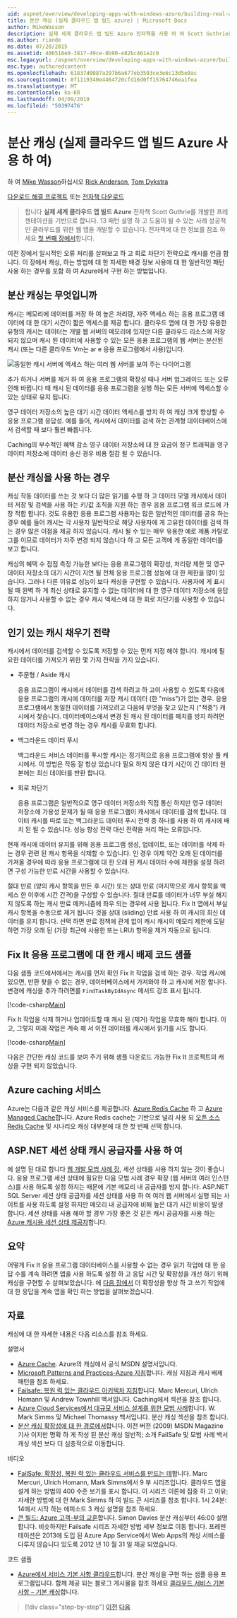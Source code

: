 ```yaml
---
uid: aspnet/overview/developing-apps-with-windows-azure/building-real-world-cloud-apps-with-windows-azure/distributed-caching
title: 분산 캐싱 (실제 클라우드 앱 빌드 azure) | Microsoft Docs
author: MikeWasson
description: 실제 세계 클라우드 앱 빌드 Azure 전자책을 사용 하 여 Scott Guthrie를 개발한 프레젠테이션을 기반으로 합니다. 13 패턴과 그을 수 있는 방법을 설명 하는 중...
ms.author: riande
ms.date: 07/20/2015
ms.assetid: 406518e9-3817-49ce-8b90-e82bc461e2c0
msc.legacyurl: /aspnet/overview/developing-apps-with-windows-azure/building-real-world-cloud-apps-with-windows-azure/distributed-caching
msc.type: authoredcontent
ms.openlocfilehash: 61837d0087a297b6a677eb3503ce3e6c13d5e0ac
ms.sourcegitcommit: 0f1119340e4464720cfd16d0ff15764746ea1fea
ms.translationtype: MT
ms.contentlocale: ko-KR
ms.lasthandoff: 04/09/2019
ms.locfileid: "59397476"
---
```

# <a name="distributed-caching-building-real-world-cloud-apps-with-azure"></a>분산 캐싱 (실제 클라우드 앱 빌드 Azure 사용 하 여)

하 여 [Mike Wasson](https://github.com/MikeWasson)하십시오 [Rick Anderson]((https://twitter.com/RickAndMSFT)), [Tom Dykstra](https://github.com/tdykstra)

[다운로드 해결 프로젝트](http://code.msdn.microsoft.com/Fix-It-app-for-Building-cdd80df4) 또는 [전자책 다운로드](http://blogs.msdn.com/b/microsoft_press/archive/2014/07/23/free-ebook-building-cloud-apps-with-microsoft-azure.aspx)

> 합니다 **실제 세계 클라우드 앱 빌드 Azure** 전자책 Scott Guthrie를 개발한 프레젠테이션을 기반으로 합니다. 13 패턴 설명 하 고 도움이 될 수 있는 사례 성공적인 클라우드를 위한 웹 앱을 개발할 수 있습니다. 전자책에 대 한 정보를 참조 하세요 [첫 번째 장에서](introduction.md)합니다.


이전 장에서 일시적인 오류 처리를 살펴보고 하 고 회로 차단기 전략으로 캐시를 언급 합니다. 이 장에서 캐싱, 하는 방법에 대 한 자세한 배경 정보 사용에 대 한 일반적인 패턴 사용 하는 경우를 포함 하 여 Azure에서 구현 하는 방법입니다.

## <a name="what-is-distributed-caching"></a>분산 캐싱는 무엇입니까

캐시는 메모리에 데이터를 저장 하 여 높은 처리량, 자주 액세스 하는 응용 프로그램 데이터에 대 한 대기 시간이 짧은 액세스를 제공 합니다. 클라우드 앱에 대 한 가장 유용한 유형의 캐시는 데이터는 개별 웹 서버의 메모리에 있지만 다른 클라우드 리소스에 저장 되지 않으며 캐시 된 데이터에 사용할 수 있는 모든 응용 프로그램의 웹 서버는 분산된 캐시 (또는 다른 클라우드 Vm는 ar e 응용 프로그램에서 사용)입니다.

![동일한 캐시 서버에 액세스 하는 여러 웹 서버를 보여 주는 다이어그램](distributed-caching/_static/image1.png)

추가 하거나 서버를 제거 하 여 응용 프로그램의 확장성 때나 서버 업그레이드 또는 오류 인해 바뀝니다 때 캐시 된 데이터를 응용 프로그램을 실행 하는 모든 서버에 액세스할 수 있는 상태로 유지 됩니다.

영구 데이터 저장소의 높은 대기 시간 데이터 액세스를 방지 하 여 캐싱 크게 향상할 수 응용 프로그램 응답성. 예를 들어, 캐시에서 데이터를 검색 하는 관계형 데이터베이스에서 검색할 때 보다 훨씬 빠릅니다.

Caching의 부수적인 혜택 감소 영구 데이터 저장소에 대 한 요금이 청구 트래픽을 영구 데이터 저장소에 데이터 송신 경우 비용 절감 될 수 있습니다.

## <a name="when-to-use-distributed-caching"></a>분산 캐싱을 사용 하는 경우

캐싱 작동 데이터를 쓰는 것 보다 더 많은 읽기를 수행 하 고 데이터 모델 캐시에서 데이터 저장 및 검색을 사용 하는 키/값 조직을 지원 하는 경우 응용 프로그램 워크 로드에 가장 적합 합니다. 것도 유용한 응용 프로그램 사용자는 많은 일반적인 데이터를 공유 하는 경우 예를 들어 캐시는 각 사용자 일반적으로 해당 사용자에 게 고유한 데이터를 검색 하는 경우 많은 이점을 제공 하지 않습니다. 캐시 될 수 있는 매우 유용한 예로 제품 카탈로그를 이므로 데이터가 자주 변경 되지 않습니다 하 고 모든 고객에 게 동일한 데이터를 보고 합니다.

캐싱의 혜택 수 점점 측정 가능한 보다는 응용 프로그램의 확장성, 처리량 제한 및 영구 데이터 저장소의 대기 시간이 지연 될 전체 응용 프로그램 성능에 대 한 제한을 많이 있습니다. 그러나 다른 이유로 성능이 보다 캐싱을 구현할 수 있습니다. 사용자에 게 표시 될 때 완벽 하 게 최신 상태로 유지할 수 없는 데이터에 대 한 영구 데이터 저장소에 응답 하지 않거나 사용할 수 없는 경우 캐시 액세스에 대 한 회로 차단기를 사용할 수 있습니다.

## <a name="popular-cache-population-strategies"></a>인기 있는 캐시 채우기 전략

캐시에서 데이터를 검색할 수 있도록 저장할 수 있는 먼저 지정 해야 합니다. 캐시에 필요한 데이터를 가져오기 위한 몇 가지 전략을 가지 있습니다.

- 주문형 / Aside 캐시

    응용 프로그램이 캐시에서 데이터를 검색 하려고 하 고이 사용할 수 있도록 다음에 응용 프로그램의 캐시에 데이터를 저장 캐시 데이터 (한 "miss")가 없는 경우. 응용 프로그램에서 동일한 데이터를 가져오려고 다음에 무엇을 찾고 있는지 ("적중") 캐시에서 찾습니다. 데이터베이스에서 변경 된 캐시 된 데이터를 페치를 방지 하려면 데이터 저장소로 변경 하는 경우 캐시를 무효화 합니다.
- 백그라운드 데이터 푸시

    백그라운드 서비스 데이터를 푸시할 캐시는 정기적으로 응용 프로그램에 항상 풀 캐시에서. 이 방법은 작동 잘 항상 있습니다 필요 하지 않은 대기 시간이 긴 데이터 원본에는 최신 데이터를 반환 합니다.
- 회로 차단기

    응용 프로그램은 일반적으로 영구 데이터 저장소와 직접 통신 하지만 영구 데이터 저장소에 가용성 문제가 될 때 응용 프로그램이 캐시에서 데이터를 검색 합니다. 데이터 캐시를 따로 또는 백그라운드 데이터 푸시 전략 중 하나를 사용 하 여 캐시에 배치 된 될 수 있습니다. 성능 향상 전략 대신 전략을 처리 하는 오류입니다.

현재 캐시에 데이터 유지를 위해 응용 프로그램 생성, 업데이트, 또는 데이터를 삭제 하는 경우 관련 된 캐시 항목을 삭제할 수 있습니다. 인 경우 이제 약간 오래 된 데이터를 가져올 경우에 따라 응용 프로그램에 대 한 오래 된 캐시 데이터 수에 제한을 설정 하려면 구성 가능한 만료 시간을 사용할 수 있습니다.

절대 만료 (양의 캐시 항목을 만든 후 시간) 또는 상대 만료 (마지막으로 캐시 항목을 액세스 한 이후에 시간 간격)을 구성할 수 있습니다. 절대 만료를 데이터가 너무 부실 해지지 않도록 하는 캐시 만료 메커니즘에 좌우 되는 경우에 사용 됩니다. Fix It 앱에서 부실 캐시 항목을 수동으로 제거 됩니다 것을 상대 (sliding) 만료 사용 하 여 캐시의 최신 데이터를 유지 합니다. 선택 하면 만료 정책에 관계 없이 캐시 캐시의 메모리 제한에 도달 하면 가장 오래 된 (가장 최근에 사용한 또는 LRU) 항목을 제거 자동으로 됩니다.

## <a name="sample-cache-aside-code-for-fix-it-app"></a>Fix It 응용 프로그램에 대 한 캐시 배제 코드 샘플

다음 샘플 코드에서에서는 캐시를 먼저 확인 Fix It 작업을 검색 하는 경우. 작업 캐시에 있으면, 반환 찾을 수 없는 경우, 데이터베이스에서 가져와야 하 고 캐시에 저장 합니다. 변경에 캐싱을 추가 하려면를 `FindTaskByIdAsync` 메서드 강조 표시 됩니다.

[!code-csharp[Main](distributed-caching/samples/sample1.cs?highlight=5,9-11,13-15,19)]

Fix It 작업을 삭제 하거나 업데이트할 때 캐시 된 (제거) 작업을 무효화 해야 합니다. 이 고, 그렇지 미래 작업은 계속 해 서 이전 데이터를 캐시에서 읽기를 시도 합니다.

[!code-csharp[Main](distributed-caching/samples/sample2.cs?highlight=7)]

다음은 간단한 캐싱 코드를 보여 주기 위해 샘플 다운로드 가능한 Fix It 프로젝트의 캐싱을 구현 되지 않았습니다.

## <a name="azure-caching-services"></a>Azure caching 서비스

Azure는 다음과 같은 캐싱 서비스를 제공합니다. [Azure Redis Cache](https://msdn.microsoft.com/library/dn690523.aspx) 하 고 [Azure Managed Cache](https://msdn.microsoft.com/library/dn386094.aspx)합니다. Azure Redis cache는 기반으로 널리 사용 되 [오픈 소스 Redis Cache](http://redis.io/) 및 시나리오 캐싱 대부분에 대 한 첫 번째 선택 합니다.

<a id="sessionstate"></a>
## <a name="aspnet-session-state-using-a-cache-provider"></a>ASP.NET 세션 상태 캐시 공급자를 사용 하 여

에 설명 된 대로 합니다 [웹 개발 모범 사례 장](web-development-best-practices.md), 세션 상태를 사용 하지 않는 것이 좋습니다. 응용 프로그램 세션 상태에 필요한 다음 모범 사례 경우 확장 (웹 서버의 여러 인스턴스)를 사용 하도록 설정 하지는 때문에 기본 메모리 내 공급자를 방지 합니다. ASP.NET SQL Server 세션 상태 공급자를 세션 상태를 사용 하 여 여러 웹 서버에서 실행 되는 사이트를 사용 하도록 설정 하지만 메모리 내 공급자에 비해 높은 대기 시간 비용이 발생 합니다. 세션 상태를 사용 해야 할 경우 가장 좋은 것 같은 캐시 공급자를 사용 하는 [Azure 캐시용 세션 상태 제공자](https://msdn.microsoft.com/library/windowsazure/gg185668.aspx)합니다.

## <a name="summary"></a>요약

어떻게 Fix It 응용 프로그램 데이터베이스를 사용할 수 없는 경우 읽기 작업에 대 한 응답 수를 계속 하려면 앱을 사용 하도록 설정 하 고 응답 시간 및 확장성을 개선 하기 위해 캐싱을 구현할 수 살펴보았습니다. 에 [다음 장에서](queue-centric-work-pattern.md) 더 확장성을 향상 하 고 쓰기 작업에 대 한 응답을 계속 앱을 확인 하는 방법을 살펴보겠습니다.

## <a name="resources"></a>자료

캐싱에 대 한 자세한 내용은 다음 리소스를 참조 하세요.

설명서

- [Azure Cache](https://msdn.microsoft.com/library/gg278356.aspx). Azure의 캐싱에서 공식 MSDN 설명서입니다.
- [Microsoft Patterns and Practices-Azure 지침](https://msdn.microsoft.com/library/dn568099.aspx)합니다. 캐싱 지침과 캐시 배제 패턴을 참조 하세요.
- [Failsafe: 복원 력 있는 클라우드 아키텍처 지침](https://msdn.microsoft.com/library/windowsazure/jj853352.aspx)합니다. Marc Mercuri, Ulrich Homann 및 Andrew Townhill 백서입니다. Caching에서 섹션을 참조 합니다.
- [Azure Cloud Services에서 대규모 서비스 설계를 위한 모범 사례](https://msdn.microsoft.com/library/windowsazure/jj717232.aspx)합니다. W. Mark Simms 및 Michael Thomassy 백서입니다. 분산 캐싱 섹션을 참조 합니다.
- [분산 캐싱 확장성에 대 한 경로에서](https://msdn.microsoft.com/magazine/dd942840.aspx)합니다. 이전 버전 (2009) MSDN Magazine 기사 이지만 명확 하 게 작성 된 분산 캐싱 일반적; 소개 FailSafe 및 모범 사례 백서 캐싱 섹션 보다 더 심층적으로 이동합니다.

비디오

- [FailSafe: 확장성, 복원 력 있는 클라우드 서비스를 만드는 데](https://channel9.msdn.com/Series/FailSafe)합니다. Marc Mercuri, Ulrich Homann, Mark Simms에서 9 부 시리즈입니다. 클라우드 앱을 설계 하는 방법의 400 수준 보기를 표시 합니다. 이 시리즈 이론에 집중 하 고 이유; 자세한 방법에 대 한 Mark Simms 하 여 빌드 큰 시리즈를 참조 합니다. 1시 24분: 14에서 시작 하는 에피소드 3 캐싱 설명을 참조 하세요.
- [큰 빌드: Azure 고객-부의 교훈](https://channel9.msdn.com/Events/Build/2012/3-029)합니다. Simon Davies 분산 캐싱부터 46:00 설명 합니다. 비슷하지만 Failsafe 시리즈 자세한 방법 세부 정보로 이동 합니다. 프레젠테이션은 2013에 도입 된 Azure App Service에서 Web Apps의 캐싱 서비스를 다루지 않습니다 있도록 2012 년 10 월 31 일 제공 되었습니다.

코드 샘플

- [Azure에서 서비스 기본 사항 클라우드](https://code.msdn.microsoft.com/Cloud-Service-Fundamentals-4ca72649)합니다. 분산 캐싱을 구현 하는 샘플 응용 프로그램입니다. 함께 제공 되는 블로그 게시물을 참조 하세요 [클라우드 서비스 기본 사항 – 기본 캐싱](https://blogs.msdn.com/b/windowsazure/archive/2013/10/03/cloud-service-fundamentals-caching-basics.aspx)합니다.

> [!div class="step-by-step"]
> [이전](transient-fault-handling.md)
> [다음](queue-centric-work-pattern.md)
